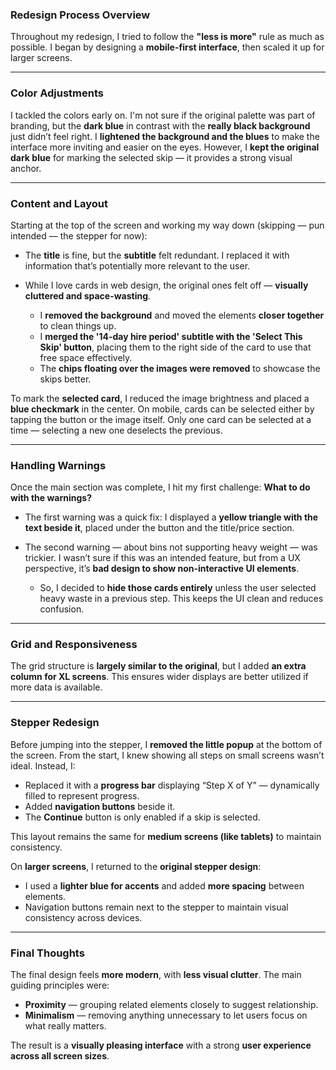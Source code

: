 ### Redesign Process Overview

Throughout my redesign, I tried to follow the **"less is more"** rule as much as possible. I began by designing a **mobile-first interface**, then scaled it up for larger screens.

---

### Color Adjustments

I tackled the colors early on. I'm not sure if the original palette was part of branding, but the **dark blue** in contrast with the **really black background** just didn’t feel right. I **lightened the background and the blues** to make the interface more inviting and easier on the eyes. However, I **kept the original dark blue** for marking the selected skip — it provides a strong visual anchor.

---

### Content and Layout

Starting at the top of the screen and working my way down (skipping — pun intended — the stepper for now):

- The **title** is fine, but the **subtitle** felt redundant. I replaced it with information that’s potentially more relevant to the user.
- While I love cards in web design, the original ones felt off — **visually cluttered and space-wasting**.

  - I **removed the background** and moved the elements **closer together** to clean things up.
  - I **merged the '14-day hire period' subtitle with the 'Select This Skip' button**, placing them to the right side of the card to use that free space effectively.
  - The **chips floating over the images were removed** to showcase the skips better.

To mark the **selected card**, I reduced the image brightness and placed a **blue checkmark** in the center. On mobile, cards can be selected either by tapping the button or the image itself. Only one card can be selected at a time — selecting a new one deselects the previous.

---

### Handling Warnings

Once the main section was complete, I hit my first challenge: **What to do with the warnings?**

- The first warning was a quick fix: I displayed a **yellow triangle with the text beside it**, placed under the button and the title/price section.
- The second warning — about bins not supporting heavy weight — was trickier. I wasn’t sure if this was an intended feature, but from a UX perspective, it’s **bad design to show non-interactive UI elements**.

  - So, I decided to **hide those cards entirely** unless the user selected heavy waste in a previous step. This keeps the UI clean and reduces confusion.

---

### Grid and Responsiveness

The grid structure is **largely similar to the original**, but I added **an extra column for XL screens**. This ensures wider displays are better utilized if more data is available.

---

### Stepper Redesign

Before jumping into the stepper, I **removed the little popup** at the bottom of the screen. From the start, I knew showing all steps on small screens wasn’t ideal. Instead, I:

- Replaced it with a **progress bar** displaying “Step X of Y” — dynamically filled to represent progress.
- Added **navigation buttons** beside it.
- The **Continue** button is only enabled if a skip is selected.

This layout remains the same for **medium screens (like tablets)** to maintain consistency.

On **larger screens**, I returned to the **original stepper design**:

- I used a **lighter blue for accents** and added **more spacing** between elements.
- Navigation buttons remain next to the stepper to maintain visual consistency across devices.

---

### Final Thoughts

The final design feels **more modern**, with **less visual clutter**. The main guiding principles were:

- **Proximity** — grouping related elements closely to suggest relationship.
- **Minimalism** — removing anything unnecessary to let users focus on what really matters.

The result is a **visually pleasing interface** with a strong **user experience across all screen sizes**.
